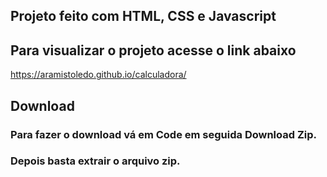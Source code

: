 ## Projeto feito com HTML, CSS e Javascript
## Para visualizar o projeto acesse o link abaixo
https://aramistoledo.github.io/calculadora/

## Download
### Para fazer o download vá em Code em seguida Download Zip.
### Depois basta extrair o arquivo zip.
